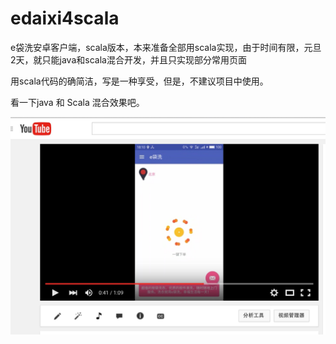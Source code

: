 # edaixi4scala
e袋洗安卓客户端，scala版本，本来准备全部用scala实现，由于时间有限，元旦2天，就只能java和scala混合开发，并且只实现部分常用页面

用scala代码的确简洁，写是一种享受，但是，不建议项目中使用。



看一下java 和 Scala 混合效果吧。

[![App showcase](https://github.com/hpu-spring87/edaixi4scala/blob/master/edaixiscreenshot.png)](https://www.youtube.com/watch?v=j_6kRLjheng&feature=youtu.be)
